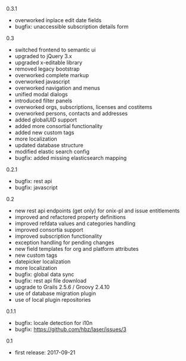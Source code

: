 0.3.1

- overworked inplace edit date fields
- bugfix: unaccessible subscription details form

0.3

- switched frontend to semantic ui 
- upgraded to jQuery 3.x
- upgraded x-editable library
- removed legacy bootstrap
- overworked complete markup
- overworked javascript
- overworked navigation and menus
- unified modal dialogs
- introduced filter panels
- overworked orgs, subscriptions, licenses and costitems
- overworked persons, contacts and addresses
- added globalUID support
- added more consortial functionality
- added new custom tags
- more localization
- updated database structure
- modified elastic search config
- bugfix: added missing elasticsearch mapping

0.2.1

- bugfix: rest api 
- bugfix: javascript

0.2

- new rest api endpoints (get only) for onix-pl and issue entitlements
- improved and refactored property definitions
- improved refdata values and categories handling
- improved consortia support
- improved subscription functionality
- exception handling for pending changes
- new field templates for org and platform attributes
- new custom tags
- datepicker localization
- more localization
- bugfix: global data sync
- bugfix: rest api file download
- upgrade to Grails 2.5.6 / Groovy 2.4.10
- use of database migration plugin
- use of local plugin repositories

0.1.1

- bugfix: locale detection for i10n
- bugfix: https://github.com/hbz/laser/issues/3

0.1  

- first release: 2017-09-21
